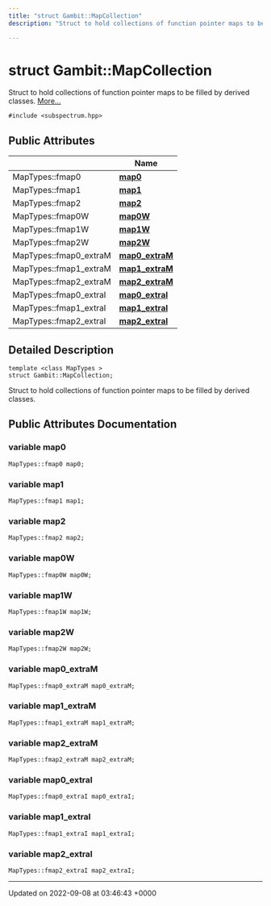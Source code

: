 ```yaml
---
title: "struct Gambit::MapCollection"
description: "Struct to hold collections of function pointer maps to be filled by derived classes. "

---
```


# struct Gambit::MapCollection



Struct to hold collections of function pointer maps to be filled by derived classes.  [More...](#detailed-description)


`#include <subspectrum.hpp>`

## Public Attributes

|                | Name           |
| -------------- | -------------- |
| MapTypes::fmap0 | **[map0](/documentation/code/classes/structgambit_1_1mapcollection/#variable-map0)**  |
| MapTypes::fmap1 | **[map1](/documentation/code/classes/structgambit_1_1mapcollection/#variable-map1)**  |
| MapTypes::fmap2 | **[map2](/documentation/code/classes/structgambit_1_1mapcollection/#variable-map2)**  |
| MapTypes::fmap0W | **[map0W](/documentation/code/classes/structgambit_1_1mapcollection/#variable-map0w)**  |
| MapTypes::fmap1W | **[map1W](/documentation/code/classes/structgambit_1_1mapcollection/#variable-map1w)**  |
| MapTypes::fmap2W | **[map2W](/documentation/code/classes/structgambit_1_1mapcollection/#variable-map2w)**  |
| MapTypes::fmap0_extraM | **[map0_extraM](/documentation/code/classes/structgambit_1_1mapcollection/#variable-map0-extram)**  |
| MapTypes::fmap1_extraM | **[map1_extraM](/documentation/code/classes/structgambit_1_1mapcollection/#variable-map1-extram)**  |
| MapTypes::fmap2_extraM | **[map2_extraM](/documentation/code/classes/structgambit_1_1mapcollection/#variable-map2-extram)**  |
| MapTypes::fmap0_extraI | **[map0_extraI](/documentation/code/classes/structgambit_1_1mapcollection/#variable-map0-extrai)**  |
| MapTypes::fmap1_extraI | **[map1_extraI](/documentation/code/classes/structgambit_1_1mapcollection/#variable-map1-extrai)**  |
| MapTypes::fmap2_extraI | **[map2_extraI](/documentation/code/classes/structgambit_1_1mapcollection/#variable-map2-extrai)**  |

## Detailed Description

```
template <class MapTypes >
struct Gambit::MapCollection;
```

Struct to hold collections of function pointer maps to be filled by derived classes. 
## Public Attributes Documentation

### variable map0

```
MapTypes::fmap0 map0;
```


### variable map1

```
MapTypes::fmap1 map1;
```


### variable map2

```
MapTypes::fmap2 map2;
```


### variable map0W

```
MapTypes::fmap0W map0W;
```


### variable map1W

```
MapTypes::fmap1W map1W;
```


### variable map2W

```
MapTypes::fmap2W map2W;
```


### variable map0_extraM

```
MapTypes::fmap0_extraM map0_extraM;
```


### variable map1_extraM

```
MapTypes::fmap1_extraM map1_extraM;
```


### variable map2_extraM

```
MapTypes::fmap2_extraM map2_extraM;
```


### variable map0_extraI

```
MapTypes::fmap0_extraI map0_extraI;
```


### variable map1_extraI

```
MapTypes::fmap1_extraI map1_extraI;
```


### variable map2_extraI

```
MapTypes::fmap2_extraI map2_extraI;
```


-------------------------------

Updated on 2022-09-08 at 03:46:43 +0000